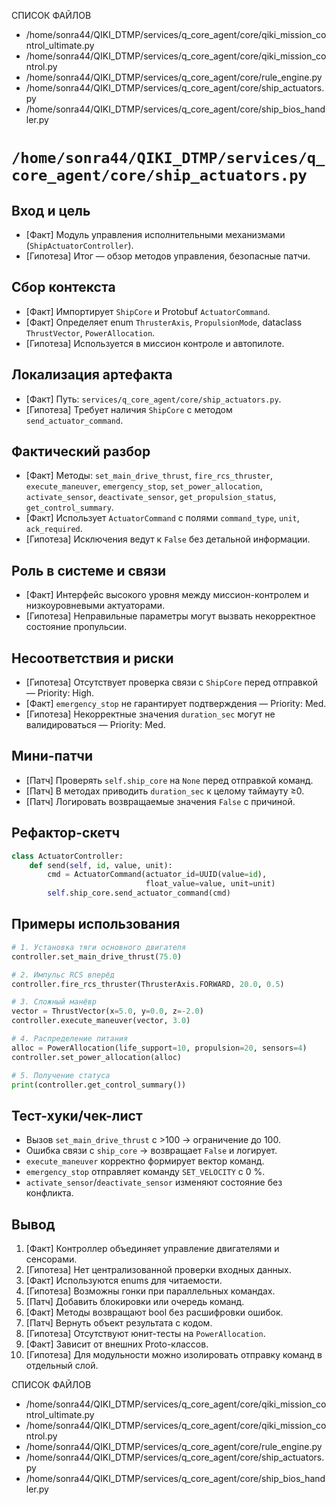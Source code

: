 СПИСОК ФАЙЛОВ
- /home/sonra44/QIKI_DTMP/services/q_core_agent/core/qiki_mission_control_ultimate.py
- /home/sonra44/QIKI_DTMP/services/q_core_agent/core/qiki_mission_control.py
- /home/sonra44/QIKI_DTMP/services/q_core_agent/core/rule_engine.py
- /home/sonra44/QIKI_DTMP/services/q_core_agent/core/ship_actuators.py
- /home/sonra44/QIKI_DTMP/services/q_core_agent/core/ship_bios_handler.py

# `/home/sonra44/QIKI_DTMP/services/q_core_agent/core/ship_actuators.py`

## Вход и цель
- [Факт] Модуль управления исполнительными механизмами (`ShipActuatorController`).
- [Гипотеза] Итог — обзор методов управления, безопасные патчи.

## Сбор контекста
- [Факт] Импортирует `ShipCore` и Protobuf `ActuatorCommand`.
- [Факт] Определяет enum `ThrusterAxis`, `PropulsionMode`, dataclass `ThrustVector`, `PowerAllocation`.
- [Гипотеза] Используется в миссион контроле и автопилоте.

## Локализация артефакта
- [Факт] Путь: `services/q_core_agent/core/ship_actuators.py`.
- [Гипотеза] Требует наличия `ShipCore` с методом `send_actuator_command`.

## Фактический разбор
- [Факт] Методы: `set_main_drive_thrust`, `fire_rcs_thruster`, `execute_maneuver`, `emergency_stop`, `set_power_allocation`, `activate_sensor`, `deactivate_sensor`, `get_propulsion_status`, `get_control_summary`.
- [Факт] Использует `ActuatorCommand` с полями `command_type`, `unit`, `ack_required`.
- [Гипотеза] Исключения ведут к `False` без детальной информации.

## Роль в системе и связи
- [Факт] Интерфейс высокого уровня между миссион-контролем и низкоуровневыми актуаторами.
- [Гипотеза] Неправильные параметры могут вызвать некорректное состояние пропульсии.

## Несоответствия и риски
- [Гипотеза] Отсутствует проверка связи с `ShipCore` перед отправкой — Priority: High.
- [Факт] `emergency_stop` не гарантирует подтверждения — Priority: Med.
- [Гипотеза] Некорректные значения `duration_sec` могут не валидироваться — Priority: Med.

## Мини-патчи
- [Патч] Проверять `self.ship_core` на `None` перед отправкой команд.
- [Патч] В методах приводить `duration_sec` к целому таймауту ≥0.
- [Патч] Логировать возвращаемые значения `False` с причиной.

## Рефактор-скетч
```python
class ActuatorController:
    def send(self, id, value, unit):
        cmd = ActuatorCommand(actuator_id=UUID(value=id),
                              float_value=value, unit=unit)
        self.ship_core.send_actuator_command(cmd)
```

## Примеры использования
```python
# 1. Установка тяги основного двигателя
controller.set_main_drive_thrust(75.0)

# 2. Импульс RCS вперёд
controller.fire_rcs_thruster(ThrusterAxis.FORWARD, 20.0, 0.5)

# 3. Сложный манёвр
vector = ThrustVector(x=5.0, y=0.0, z=-2.0)
controller.execute_maneuver(vector, 3.0)

# 4. Распределение питания
alloc = PowerAllocation(life_support=10, propulsion=20, sensors=4)
controller.set_power_allocation(alloc)

# 5. Получение статуса
print(controller.get_control_summary())
```

## Тест-хуки/чек-лист
- Вызов `set_main_drive_thrust` с >100 → ограничение до 100.
- Ошибка связи с `ship_core` → возвращает `False` и логирует.
- `execute_maneuver` корректно формирует вектор команд.
- `emergency_stop` отправляет команду `SET_VELOCITY` с 0 %.
- `activate_sensor`/`deactivate_sensor` изменяют состояние без конфликта.

## Вывод
1. [Факт] Контроллер объединяет управление двигателями и сенсорами.
2. [Гипотеза] Нет централизованной проверки входных данных.
3. [Факт] Используются enums для читаемости.
4. [Гипотеза] Возможны гонки при параллельных командах.
5. [Патч] Добавить блокировки или очередь команд.
6. [Факт] Методы возвращают bool без расшифровки ошибок.
7. [Патч] Вернуть объект результата с кодом.
8. [Гипотеза] Отсутствуют юнит-тесты на `PowerAllocation`.
9. [Факт] Зависит от внешних Proto-классов.
10. [Гипотеза] Для модульности можно изолировать отправку команд в отдельный слой.

СПИСОК ФАЙЛОВ
- /home/sonra44/QIKI_DTMP/services/q_core_agent/core/qiki_mission_control_ultimate.py
- /home/sonra44/QIKI_DTMP/services/q_core_agent/core/qiki_mission_control.py
- /home/sonra44/QIKI_DTMP/services/q_core_agent/core/rule_engine.py
- /home/sonra44/QIKI_DTMP/services/q_core_agent/core/ship_actuators.py
- /home/sonra44/QIKI_DTMP/services/q_core_agent/core/ship_bios_handler.py
